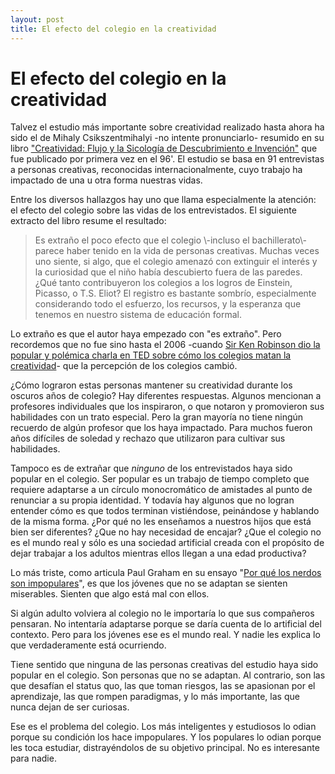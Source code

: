 ```yaml
---
layout: post
title: El efecto del colegio en la creatividad
---
```


# El efecto del colegio en la creatividad

Talvez el estudio más importante sobre creatividad realizado hasta ahora ha sido el de Mihaly Csikszentmihalyi \-no intente pronunciarlo\- resumido en su libro ["Creatividad: Flujo y la Sicología de Descubrimiento e Invención"](http://www.amazon.com/Creativity-Psychology-Discovery-Invention-ebook/dp/B000TG1X9C/ref=tmm_kin_title_0?ie=UTF8&qid=1371227982&sr=8-1) que fue publicado por primera vez en el 96'. El estudio se basa en 91 entrevistas a personas creativas, reconocidas internacionalmente, cuyo trabajo ha impactado de una u otra forma nuestras vidas. 

Entre los diversos hallazgos hay uno que llama especialmente la atención: el efecto del colegio sobre las vidas de los entrevistados. El siguiente extracto del libro resume el resultado:

<blockquote>Es extraño el poco efecto que el colegio \-incluso el bachillerato\- parece haber tenido en la vida de personas creativas. Muchas veces uno siente, si algo, que el colegio amenazó con extinguir el interés y la curiosidad que el niño había descubierto fuera de las paredes. ¿Qué tanto contribuyeron los colegios a los logros de Einstein, Picasso, o T.S. Eliot? El registro es bastante sombrío, especialmente considerando todo el esfuerzo, los recursos, y la esperanza que tenemos en nuestro sistema de educación formal.</blockquote>

Lo extraño es que el autor haya empezado con "es extraño". Pero recordemos que no fue sino hasta el 2006 \-cuando [Sir Ken Robinson dio la popular y polémica charla en TED sobre cómo los colegios matan la creatividad](http://www.ted.com/talks/ken_robinson_says_schools_kill_creativity.html)\- que la percepción de los colegios cambió.

¿Cómo lograron estas personas mantener su creatividad durante los oscuros años de colegio? Hay diferentes respuestas. Algunos mencionan a profesores individuales que los inspiraron, o que notaron y promovieron sus habilidades con un trato especial. Pero la gran mayoría no tiene ningún recuerdo de algún profesor que los haya impactado. Para muchos fueron años difíciles de soledad y rechazo que utilizaron para cultivar sus habilidades.

Tampoco es de extrañar que *ninguno* de los entrevistados haya sido popular en el colegio. Ser popular es un trabajo de tiempo completo que requiere adaptarse a un círculo monocromático de amistades al punto de renunciar a su propia identidad. Y todavía hay algunos que no logran entender cómo es que todos terminan vistiéndose, peinándose y hablando de la misma forma. ¿Por qué no les enseñamos a nuestros hijos que está bien ser diferentes? ¿Que no hay necesidad de encajar? ¿Que el colegio no es el mundo real y sólo es una sociedad artificial creada con el propósito de dejar trabajar a los adultos mientras ellos llegan a una edad productiva?

Lo más triste, como articula Paul Graham en su ensayo "[Por qué los nerdos son impopulares](http://www.paulgraham.com/nerds.html)", es que los jóvenes que no se adaptan se sienten miserables. Sienten que algo está mal con ellos. 

Si algún adulto volviera al colegio no le importaría lo que sus compañeros pensaran. No intentaría adaptarse porque se daría cuenta de lo artificial del contexto. Pero para los jóvenes ese es el mundo real. Y nadie les explica lo que verdaderamente está ocurriendo.

Tiene sentido que ninguna de las personas creativas del estudio haya sido popular en el colegio. Son personas que no se adaptan. Al contrario, son las que desafían el status quo, las que toman riesgos, las se apasionan por el aprendizaje, las que rompen paradigmas, y lo más importante, las que nunca dejan de ser curiosas.

Ese es el problema del colegio. Los más inteligentes y estudiosos lo odian porque su condición los hace impopulares. Y los populares lo odian porque les toca estudiar, distrayéndolos de su objetivo principal. No es interesante para nadie.
